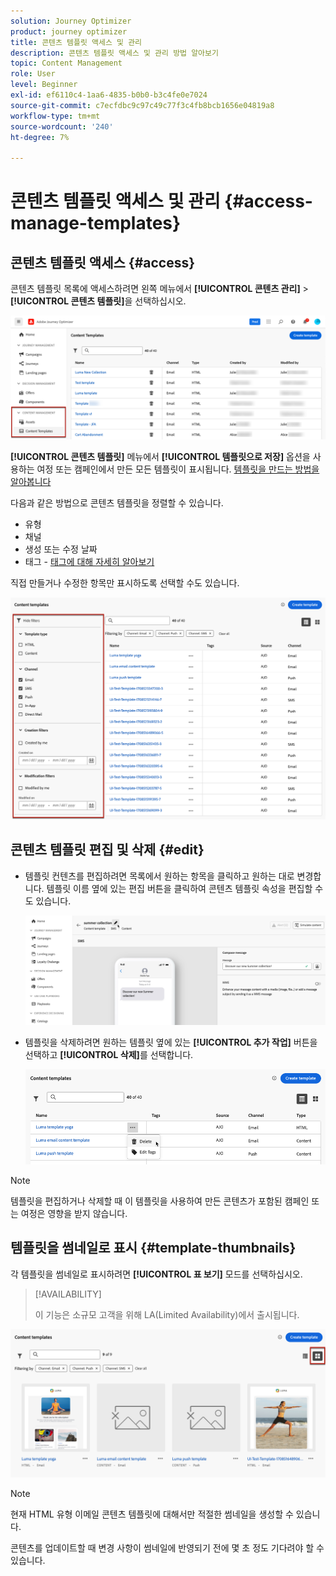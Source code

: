 ```yaml
---
solution: Journey Optimizer
product: journey optimizer
title: 콘텐츠 템플릿 액세스 및 관리
description: 콘텐츠 템플릿 액세스 및 관리 방법 알아보기
topic: Content Management
role: User
level: Beginner
exl-id: ef6110c4-1aa6-4835-b0b0-b3c4fe0e7024
source-git-commit: c7ecfdbc9c97c49c77f3c4fb8bcb1656e04819a8
workflow-type: tm+mt
source-wordcount: '240'
ht-degree: 7%

---
```


# 콘텐츠 템플릿 액세스 및 관리 {#access-manage-templates}

## 콘텐츠 템플릿 액세스 {#access}

콘텐츠 템플릿 목록에 액세스하려면 왼쪽 메뉴에서 **[!UICONTROL 콘텐츠 관리]** > **[!UICONTROL 콘텐츠 템플릿]**&#x200B;을 선택하십시오.

![](assets/content-template-list.png)

**[!UICONTROL 콘텐츠 템플릿]** 메뉴에서 **[!UICONTROL 템플릿으로 저장]** 옵션을 사용하는 여정 또는 캠페인에서 만든 모든 템플릿이 표시됩니다. [템플릿을 만드는 방법을 알아봅니다](#create-content-templates)

다음과 같은 방법으로 콘텐츠 템플릿을 정렬할 수 있습니다.
* 유형
* 채널
* 생성 또는 수정 날짜
* 태그 - [태그에 대해 자세히 알아보기](../start/search-filter-categorize.md#tags)

직접 만들거나 수정한 항목만 표시하도록 선택할 수도 있습니다.

![](assets/content-template-list-filters.png)

## 콘텐츠 템플릿 편집 및 삭제 {#edit}

* 템플릿 컨텐츠를 편집하려면 목록에서 원하는 항목을 클릭하고 원하는 대로 변경합니다. 템플릿 이름 옆에 있는 편집 버튼을 클릭하여 콘텐츠 템플릿 속성을 편집할 수도 있습니다.

  ![](assets/content-template-edit.png)

* 템플릿을 삭제하려면 원하는 템플릿 옆에 있는 **[!UICONTROL 추가 작업]** 버튼을 선택하고 **[!UICONTROL 삭제]**&#x200B;를 선택합니다.

  ![](assets/content-template-list-delete.png)

>[!NOTE]
>
>템플릿을 편집하거나 삭제할 때 이 템플릿을 사용하여 만든 콘텐츠가 포함된 캠페인 또는 여정은 영향을 받지 않습니다.

## 템플릿을 썸네일로 표시 {#template-thumbnails}

각 템플릿을 썸네일로 표시하려면 **[!UICONTROL 표 보기]** 모드를 선택하십시오.

>[!AVAILABILITY]
>
>이 기능은 소규모 고객을 위해 LA(Limited Availability)에서 출시됩니다.

![](assets/content-template-grid-view.png)

>[!NOTE]
>
>현재 HTML 유형 이메일 콘텐츠 템플릿에 대해서만 적절한 썸네일을 생성할 수 있습니다.

콘텐츠를 업데이트할 때 변경 사항이 썸네일에 반영되기 전에 몇 초 정도 기다려야 할 수 있습니다.
